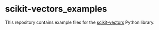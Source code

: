 # scikit-vectors_examples

This repository contains example files for the [scikit-vectors](https://github.com/t-o-k/scikit-vectors) Python library.
